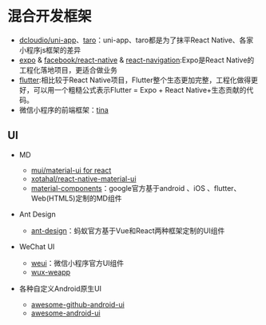 # 混合开发框架

- [dcloudio/uni-app](https://github.com/dcloudio/uni-app)、[taro](https://github.com/NervJS/taro)：uni-app、taro都是为了抹平React Native、各家小程序js框架的差异
- [expo](https://github.com/expo/expo/tree/master) & [facebook/react-native](https://github.com/facebook/react-native) & [react-navigation](https://github.com/react-navigation/react-navigation):Expo是React Native的工程化落地项目，更适合做业务
- [flutter](https://github.com/flutter/flutter):相比较于React Native项目，Flutter整个生态更加完整，工程化做得更好，可以用一个粗糙公式表示Flutter = Expo + React Native+生态贡献的代码。
- 微信小程序的前端框架：[tina](https://github.com/tinajs/tina)

## UI

- MD
    - [mui/material-ui for react](https://github.com/mui/material-ui)
    - [xotahal/react-native-material-ui](https://github.com/xotahal/react-native-material-ui)
    - [material-components](https://github.com/material-components/material-components)：google官方基于android 、iOS 、flutter、Web(HTML5)定制的MD组件

- Ant Design
    - [ant-design](https://github.com/ant-design/ant-design)：蚂蚁官方基于Vue和React两种框架定制的UI组件

- WeChat UI
    - [weui](https://github.com/Tencent/weui/blob/master/README_cn.md)：微信小程序官方UI组件
    - [wux-weapp](https://github.com/wux-weapp/wux-weapp)
  
- 各种自定义Android原生UI
    - [awesome-github-android-ui](https://github.com/opendigg/awesome-github-android-ui)
    - [awesome-android-ui](https://github.com/wasabeef/awesome-android-ui)
